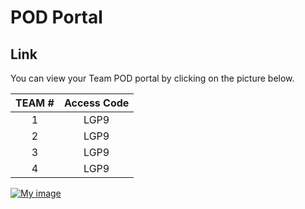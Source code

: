 # POD Portal

## Link
You can view your Team POD portal by clicking on the picture below. 

| **TEAM #** | **Access Code** |
|:----------:|:---------------:|
|      1     |       LGP9      |
|      2     |       LGP9      |
|      3     |       LGP9      |
|      4     |       LGP9      |


<a href="https://bridge-portal.ace.aviatrixlab.com/" target="_blank">

![My image](images/pod.png)

</a>


